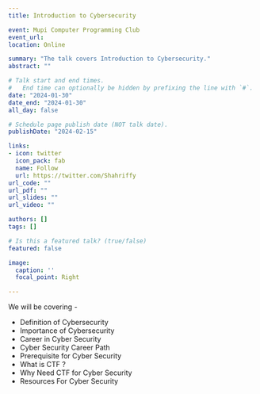 ```yaml
---
title: Introduction to Cybersecurity

event: Mupi Computer Programming Club
event_url: 
location: Online

summary: "The talk covers Introduction to Cybersecurity."
abstract: ""

# Talk start and end times.
#   End time can optionally be hidden by prefixing the line with `#`.
date: "2024-01-30"
date_end: "2024-01-30"
all_day: false

# Schedule page publish date (NOT talk date).
publishDate: "2024-02-15"

links:
- icon: twitter
  icon_pack: fab
  name: Follow
  url: https://twitter.com/Shahriffy
url_code: ""
url_pdf: ""
url_slides: ""
url_video: ""

authors: []
tags: []

# Is this a featured talk? (true/false)
featured: false

image:
  caption: ''
  focal_point: Right

---
```


We will be covering   -
- Definition of Cybersecurity
- Importance of Cybersecurity
- Career in Cyber Security
- Cyber Security Career Path
- Prerequisite for Cyber Security
- What is CTF ?
- Why Need CTF for Cyber Security
- Resources For Cyber Security